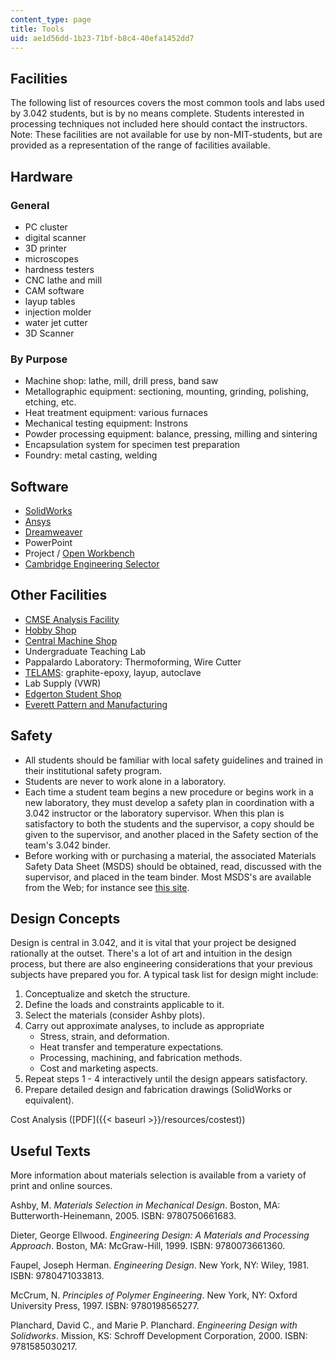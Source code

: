 ```yaml
---
content_type: page
title: Tools
uid: ae1d56dd-1b23-71bf-b8c4-40efa1452dd7
---
```


Facilities
----------

The following list of resources covers the most common tools and labs used by 3.042 students, but is by no means complete. Students interested in processing techniques not included here should contact the instructors. Note: These facilities are not available for use by non-MIT-students, but are provided as a representation of the range of facilities available.

Hardware
--------

### General

*   PC cluster
*   digital scanner
*   3D printer
*   microscopes
*   hardness testers
*   CNC lathe and mill
*   CAM software
*   layup tables
*   injection molder
*   water jet cutter
*   3D Scanner

### By Purpose

*   Machine shop: lathe, mill, drill press, band saw
*   Metallographic equipment: sectioning, mounting, grinding, polishing, etching, etc.
*   Heat treatment equipment: various furnaces
*   Mechanical testing equipment: Instrons
*   Powder processing equipment: balance, pressing, milling and sintering
*   Encapsulation system for specimen test preparation
*   Foundry: metal casting, welding

Software
--------

*   [SolidWorks](http://www.solidworks.com/)
*   [Ansys](http://www.ansys.com/)
*   [Dreamweaver](http://www.adobe.com/products/dreamweaver/)
*   PowerPoint
*   Project / [Open Workbench](http://sourceforge.net/projects/openproj/)
*   [Cambridge Engineering Selector](http://www.grantadesign.com/products/ces/)

Other Facilities
----------------

*   [CMSE Analysis Facility](http://web.mit.edu/cmse/facilities/analysis.html)
*   [Hobby Shop](http://hobbyshop.mit.edu/)
*   [Central Machine Shop](http://web.mit.edu/cmshop/)
*   Undergraduate Teaching Lab
*   Pappalardo Laboratory: Thermoforming, Wire Cutter
*   [TELAMS](http://web.mit.edu/telams/): graphite-epoxy, layup, autoclave
*   Lab Supply (VWR)
*   [Edgerton Student Shop](http://web.mit.edu/Edgerton/www/Shop.html)
*   [Everett Pattern and Manufacturing](http://www.merchantcircle.com/business/Everett.Pattern.And.Manufacturing.Inc.978-777-4575)

Safety
------

*   All students should be familiar with local safety guidelines and trained in their institutional safety program.
*   Students are never to work alone in a laboratory.
*   Each time a student team begins a new procedure or begins work in a new laboratory, they must develop a safety plan in coordination with a 3.042 instructor or the laboratory supervisor. When this plan is satisfactory to both the students and the supervisor, a copy should be given to the supervisor, and another placed in the Safety section of the team's 3.042 binder.
*   Before working with or purchasing a material, the associated Materials Safety Data Sheet (MSDS) should be obtained, read, discussed with the supervisor, and placed in the team binder. Most MSDS's are available from the Web; for instance see [this site](http://www.ilpi.com/msds/).

Design Concepts
---------------

Design is central in 3.042, and it is vital that your project be designed rationally at the outset. There's a lot of art and intuition in the design process, but there are also engineering considerations that your previous subjects have prepared you for. A typical task list for design might include:

1.  Conceptualize and sketch the structure.
2.  Define the loads and constraints applicable to it.
3.  Select the materials (consider Ashby plots).
4.  Carry out approximate analyses, to include as appropriate
    *   Stress, strain, and deformation.
    *   Heat transfer and temperature expectations.
    *   Processing, machining, and fabrication methods.
    *   Cost and marketing aspects.
5.  Repeat steps 1 - 4 interactively until the design appears satisfactory.
6.  Prepare detailed design and fabrication drawings (SolidWorks or equivalent).

Cost Analysis ([PDF]({{< baseurl >}}/resources/costest))

Useful Texts
------------

More information about materials selection is available from a variety of print and online sources.

Ashby, M. _Materials Selection in Mechanical Design_. Boston, MA: Butterworth-Heinemann, 2005. ISBN: 9780750661683.

Dieter, George Ellwood. _Engineering Design: A Materials and Processing Approach_. Boston, MA: McGraw-Hill, 1999. ISBN: 9780073661360.

Faupel, Joseph Herman. _Engineering Design_. New York, NY: Wiley, 1981. ISBN: 9780471033813.

McCrum, N. _Principles of Polymer Engineering_. New York, NY: Oxford University Press, 1997. ISBN: 9780198565277.

Planchard, David C., and Marie P. Planchard. _Engineering Design with Solidworks_. Mission, KS: Schroff Development Corporation, 2000. ISBN: 9781585030217.